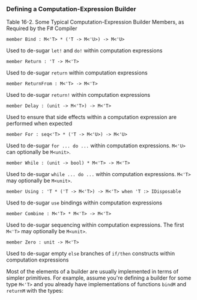 ### Defining a Computation-Expression Builder

Table 16-2. Some Typical Computation-Expression Builder Members, as Required by the F# Compiler

```F#
member Bind : M<'T> * ('T -> M<'U>) -> M<'U>
```

Used to de-sugar `let!` and `do!` within computation expressions

```F#
member Return : 'T -> M<'T>
```

Used to de-sugar `return` within computation expressions

```F#
member ReturnFrom : M<'T> -> M<'T>
```

Used to de-sugar `return!` within computation expressions

```F#
member Delay : (unit -> M<'T>) -> M<'T>
```

Used to ensure that side effects within a computation expression are performed when expected

```F#
member For : seq<'T> * ('T -> M<'U>) -> M<'U>
```

Used to de-sugar `for ... do ...` within computation expressions. `M<'U>` can optionally be `M<unit>`.

```F#
member While : (unit -> bool) * M<'T> -> M<'T>
```

Used to de-sugar `while ... do ...` within computation expressions. `M<'T>` may optionally be `M<unit>`.

```F#
member Using : 'T * ('T -> M<'T>) -> M<'T> when 'T :> IDisposable
```

Used to de-sugar `use` bindings within computation expressions

```F#
member Combine : M<'T> * M<'T> -> M<'T>
```

Used to de-sugar sequencing within computation expressions. The first `M<'T>` may optionally be `M<unit>`.

```F#
member Zero : unit -> M<'T>
```

Used to de-sugar empty `else` branches of `if/then` constructs within computation expressions

Most of the elements of a builder are usually implemented in terms of simpler primitives. For example, assume you're defining a builder for some type `M<'T>` and you already have implementations of functions `bindM` and `returnM` with the types:
